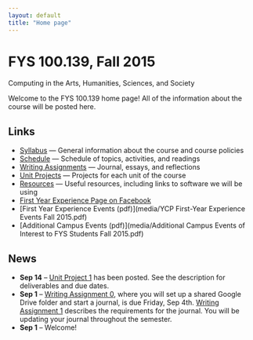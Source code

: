 ```yaml
---
layout: default
title: "Home page"
---
```


# FYS 100.139, Fall 2015

<div id="subtitle">Computing in the Arts, Humanities, Sciences, and Society</div>

Welcome to the FYS 100.139 home page!  All of the information about the course will be posted here.

## Links

* [Syllabus](syllabus.html) &mdash; General information about the course and course policies
* [Schedule](schedule.html) &mdash; Schedule of topics, activities, and readings
* [Writing Assignments](assign/index.html) &mdash; Journal, essays, and reflections
* [Unit Projects](project/index.html) &mdash; Projects for each unit of the course
* [Resources](resources.html) &mdash; Useful resources, including links to software we will be using
* [First Year Experience Page on Facebook](https://www.facebook.com/ycpfye)
* [First Year Experience Events (pdf)](media/YCP First-Year Experience Events Fall 2015.pdf)
* [Additional Campus Events (pdf)](media/Additional Campus Events of Interest to FYS Students Fall 2015.pdf)

## News

* **Sep 14** &ndash; [Unit Project 1](project/project01.html) has been posted.  See the description for deliverables and due dates.
* **Sep 1** &ndash; [Writing Assignment 0](assign/assign00.html), where you will set up a shared Google Drive folder and start a journal, is due Friday, Sep 4th.  [Writing Assignment 1](assign/assign01.html) describes the requirements for the journal.  You will be updating your journal throughout the semester.
* **Sep 1** &ndash; Welcome!

<!-- vim:set wrap: ­-->
<!-- vim:set linebreak: -->
<!-- vim:set nolist: -->

